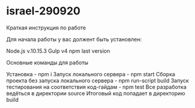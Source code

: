 # israel-290920

Краткая инструкция по работе

Для начала работы у вас должент быть установлен:

Node.js v.10.15.3
Gulp v4
npm last version

Основные команды для работы

Установка - npm i
Запуск локального сервера - npm start
Сборка проекта без запуска локального сервера - npm run-script build
Запуск тестирования на соответствия код-гайдам - npm test
Все разработка ведёться в директории source
Итоговый код попадает в директорию build

